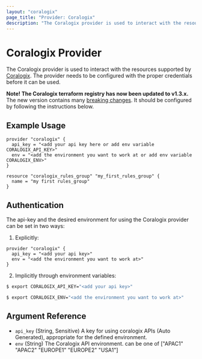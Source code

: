 ```yaml
---
layout: "coralogix"
page_title: "Provider: Coralogix"
description: "The Coralogix provider is used to interact with the resources supported by Coralogix. The provider needs to be configured with the proper credentials before it can be used."
---
```


# Coralogix Provider

The Coralogix provider is used to interact with the resources supported by [Coralogix](https://coralogix.com/). The provider needs to be configured with the proper credentials before it can be used.

**Note! The Coralogix terraform registry has now been updated to v1.3.x.** The new version contains many [breaking changes](https://github.com/coralogix/terraform-provider-coralogix/blob/master/CHANGELOG.md). It should be configured by following the instructions below.

## Example Usage

```hcl
provider "coralogix" {
  api_key = "<add your api key here or add env variable CORALOGIX_API_KEY>"
  env = "<add the environment you want to work at or add env variable CORALOGIX_ENV>"
}

resource "coralogix_rules_group" "my_first_rules_group" {
  name = "my first rules_group"
}
```

<!-- schema generated by tfplugindocs -->

## Authentication
The api-key and the desired environment for using the Coralogix provider can be set in two ways:

1. Explicitly: 
```hcl
provider "coralogix" {
  api_key = "<add your api key>"
  env = "<add the environment you want to work at>"
}
```
2. Implicitly through environment variables:
```sh
$ export CORALOGIX_API_KEY="<add your api key>"
```

```sh
$ export CORALOGIX_ENV="<add the environment you want to work at>" 
```  

## Argument Reference

- `api_key` (String, Sensitive) A key for using coralogix APIs (Auto Generated), appropriate for the defined environment.
- `env` (String) The Coralogix API environment. can be one of ["APAC1" "APAC2" "EUROPE1" "EUROPE2" "USA1"]
